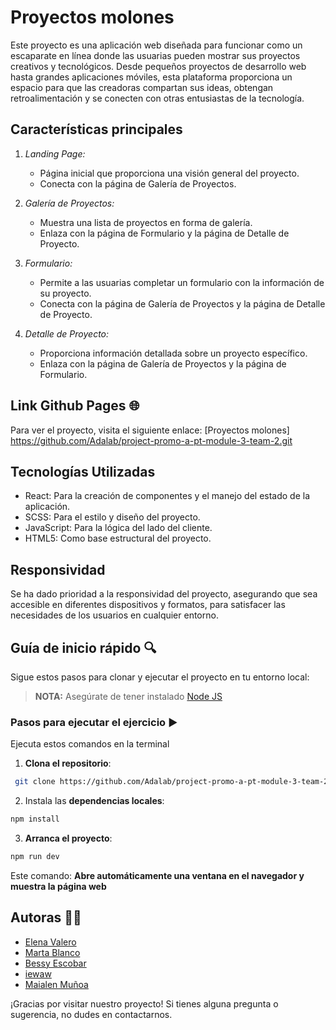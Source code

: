 # Proyectos molones

Este proyecto es una aplicación web diseñada para funcionar como un escaparate en línea donde las usuarias pueden mostrar sus proyectos creativos y tecnológicos. Desde pequeños proyectos de desarrollo web hasta grandes aplicaciones móviles, esta plataforma proporciona un espacio para que las creadoras compartan sus ideas, obtengan retroalimentación y se conecten con otras entusiastas de la tecnología.

## Características principales

1. *Landing Page:*
   - Página inicial que proporciona una visión general del proyecto.
   - Conecta con la página de Galería de Proyectos.

2. *Galería de Proyectos:*
   - Muestra una lista de proyectos en forma de galería.
   - Enlaza con la página de Formulario y la página de Detalle de Proyecto.

3. *Formulario:*
   - Permite a las usuarias completar un formulario con la información de su proyecto.
   - Conecta con la página de Galería de Proyectos y la página de Detalle de Proyecto.

4. *Detalle de Proyecto:*
   - Proporciona información detallada sobre un proyecto específico.
   - Enlaza con la página de Galería de Proyectos y la página de Formulario.
  
## Link Github Pages 🌐

Para ver el proyecto, visita el siguiente enlace: [Proyectos molones] https://github.com/Adalab/project-promo-a-pt-module-3-team-2.git

## Tecnologías Utilizadas

- React: Para la creación de componentes y el manejo del estado de la aplicación.
- SCSS: Para el estilo y diseño del proyecto.
- JavaScript: Para la lógica del lado del cliente.
- HTML5: Como base estructural del proyecto.

## Responsividad

Se ha dado prioridad a la responsividad del proyecto, asegurando que sea accesible en diferentes dispositivos y formatos, para satisfacer las necesidades de los usuarios en cualquier entorno.

## Guía de inicio rápido 🔍

Sigue estos pasos para clonar y ejecutar el proyecto en tu entorno local:

> **NOTA:** Asegúrate de tener instalado [Node JS](https://nodejs.org/)

### Pasos para ejecutar el ejercicio ▶️

Ejecuta estos comandos en la terminal

1. **Clona el repositorio**:

```bash
 git clone https://github.com/Adalab/project-promo-a-pt-module-3-team-2.git
```

2. Instala las **dependencias locales**:

```bash
npm install
```

3. **Arranca el proyecto**:

```bash
npm run dev
```

Este comando:
**Abre automáticamente una ventana en el navegador y muestra la página web**

## Autoras 👩‍💻
- [Elena Valero](https://github.com/elenavesc)
- [Marta Blanco](https://github.com/MARTABLANCOORTE)
- [Bessy Escobar](https://github.com/BessyEscobar)
- [iewaw](https://github.com/iewaw)
- [Maialen Muñoa](https://github.com/maialenmunoa)

¡Gracias por visitar nuestro proyecto! Si tienes alguna pregunta o sugerencia, no dudes en contactarnos.
